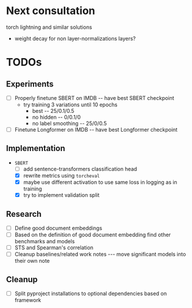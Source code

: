 # Next consultation

torch lightning and similar solutions
- weight decay for non layer-normalizations layers?

# TODOs


## Experiments

- [ ] Properly finetune SBERT on IMDB -- have best SBERT checkpoint
    - try training 3 variations until 10 epochs
        - best -- 25/0.1/0.5
        - no hidden -- 0/0.1/0
        - no label smoothing -- 25/0/0.5
- [ ] Finetune Longformer on IMDB -- have best Longformer checkpoint

## Implementation

- `SBERT`
    - [ ] add sentence-transformers classification head
    - [x] rewrite metrics using `torcheval`
    - [x] maybe use different activation to use same loss in logging as in training
    - [x] try to implement validation split

## Research

- [ ] Define good document embeddings
- [ ] Based on the definition of good document embedding find other benchmarks
  and models
- [ ] STS and Spearman's correlation
- [ ] Cleanup baselines/related work notes --- move significant models into
  their own note

## Cleanup

- [ ] Split pyproject installations to optional dependencies based on framework

